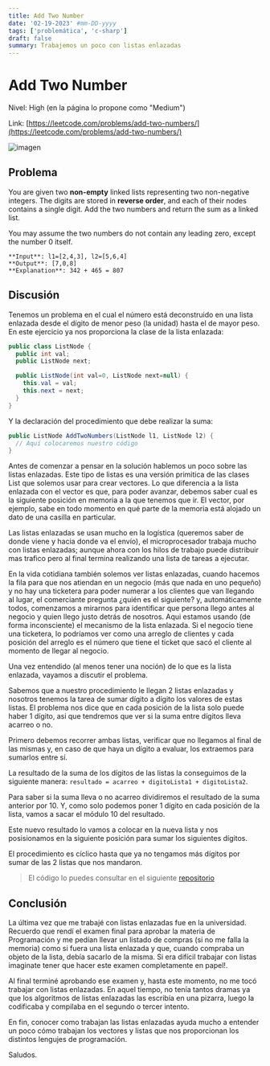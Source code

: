 ```yaml
---
title: Add Two Number
date: '02-19-2023' #mm-DD-yyyy
tags: ['problemática', 'c-sharp']
draft: false
summary: Trabajemos un poco con listas enlazadas
---
```


# Add Two Number

Nivel: High (en la página lo propone como "Medium")

Link: [https://leetcode.com/problems/add-two-numbers/](https://leetcode.com/problems/add-two-numbers/)

![imagen](https://codeforwin.org/wp-content/uploads/2015/09/singly-linked-list-deletion-from-front.png)

## Problema

You are given two **non-empty** linked lists representing two non-negative integers. The digits are stored in **reverse order**, and each of their nodes contains a single digit. Add the two numbers and return the sum as a linked list.

You may assume the two numbers do not contain any leading zero, except the number 0 itself.

```
**Input**: l1=[2,4,3], l2=[5,6,4]
**Output**: [7,0,8]
**Explanation**: 342 + 465 = 807
```

## Discusión

Tenemos un problema en el cual el número está deconstruido en una lista enlazada desde el dígito de menor peso (la unidad) hasta el de mayor peso. En este ejercicio ya nos proporciona la clase de la lista enlazada:

```c#
public class ListNode {
  public int val;
  public ListNode next;

  public ListNode(int val=0, ListNode next=null) {
    this.val = val;
    this.next = next;
  }
}
```

Y la declaración del procedimiento que debe realizar la suma:

```c#
public ListNode AddTwoNumbers(ListNode l1, ListNode l2) {
  // Aquí colocaremos nuestro código
}
```

Antes de comenzar a pensar en la solución hablemos un poco sobre las listas enlazadas. Este tipo de listas es una versión primitica de las clases List que solemos usar para crear vectores. Lo que diferencia a la lista enlazada con el vector es que, para poder avanzar, debemos saber cual es la siguiente posición en memoria a la que tenemos que ir. El vector, por ejemplo, sabe en todo momento en qué parte de la memoria está alojado un dato de una casilla en particular.

Las listas enlazadas se usan mucho en la logística (queremos saber de donde viene y hacia donde va el envío), el microprocesador trabaja mucho con listas enlazadas; aunque ahora con los hilos de trabajo puede distribuir mas trafico pero al final termina realizando una lista de tareas a ejecutar.

En la vida cotidiana también solemos ver listas enlazadas, cuando hacemos la fila para que nos atiendan en un negocio (más que nada en uno pequeño) y no hay una ticketera para poder numerar a los clientes que van llegando al lugar, el comerciante pregunta ¿quién es el siguiente? y, automáticamente todos, comenzamos a mirarnos para identificar que persona llego antes al negocio y quien llego justo detrás de nosotros. Aqui estamos usando (de forma inconsciente) el mecanismo de la lista enlazada. Si el negocio tiene una ticketera, lo podríamos ver como una arreglo de clientes y cada posición del arreglo es el número que tiene el ticket que sacó el cliente al momento de llegar al negocio.

Una vez entendido (al menos tener una noción) de lo que es la lista enlazada, vayamos a discutir el problema.

Sabemos que a nuestro procedimiento le llegan 2 listas enlazadas y nosotros tenemos la tarea de sumar dígito a dígito los valores de estas listas. El problema nos dice que en cada posición de la lista solo puede haber 1 dígito, asi que tendremos que ver si la suma entre dígitos lleva acarreo o no.

Primero debemos recorrer ambas listas, verificar que no llegamos al final de las mismas y, en caso de que haya un dígito a evaluar, los extraemos para sumarlos entre sí.

La resultado de la suma de los dígitos de las listas la conseguimos de la siguiente manera: `resultado = acarreo + digitoLista1 + digitoLista2`.

Para saber si la suma lleva o no acarreo dividiremos el resultado de la suma anterior por 10. Y, como solo podemos poner 1 dígito en cada posición de la lista, vamos a sacar el módulo 10 del resultado.

Este nuevo resultado lo vamos a colocar en la nueva lista y nos posisionamos en la siguiente posición para sumar los siguientes dígitos.

El procedimiento es cíclico hasta que ya no tengamos más dígitos por sumar de las 2 listas que nos mandaron.

> El código lo puedes consultar en el siguiente [repositorio](https://github.com/iiencinella/acarreaNoAcarrea)

## Conclusión

La última vez que me trabajé con listas enlazadas fue en la universidad. Recuerdo que rendí el examen final para aprobar la materia de Programación y me pedían llevar un listado de compras (si no me falla la memoria) como si fuera una lista enlazada y que, cuando compraba un objeto de la lista, debía sacarlo de la misma. Si era difícil trabajar con listas imaginate tener que hacer este examen completamente en papel!.

Al final terminé aprobando ese examen y, hasta este momento, no me tocó trabajar con listas enlazadas. En aquel tiempo, no tenía tantos dramas ya que los algoritmos de listas enlazadas las escribía en una pizarra, luego la codificaba y compilaba en el segundo o tercer intento.

En fin, conocer como trabajan las listas enlazadas ayuda mucho a entender un poco cómo trabajan los vectores y listas que nos proporcionan los distintos lengujes de programación.

Saludos.
